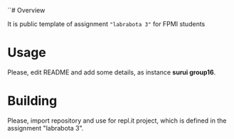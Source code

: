 ``# Overview

It is public template of assignment `"labrabota 3"` for FPMI students

# Usage

Please, edit README and add some details, as instance **surui group16**.

# Building

Please, import repository and use for repl.it project, which is defined in the assignment "labrabota 3".
